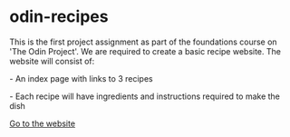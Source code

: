 # odin-recipes
This is the first project assignment as part of the foundations course on 'The Odin Project'. 
We are required to create a basic recipe website.
The website will consist of:
    <p>- An index page with links to 3 recipes</p>
    <p>- Each recipe will have ingredients and instructions required to make the dish</p>

<a href="https://mcho85.github.io/odin-recipes/">Go to the website</a>